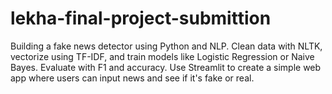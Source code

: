 # lekha-final-project-submittion
Building a fake news detector using Python and NLP. Clean data with NLTK, vectorize using TF-IDF, and train models like Logistic Regression or Naive Bayes. Evaluate with F1 and accuracy. Use Streamlit to create a simple web app where users can input news and see if it's fake or real.
